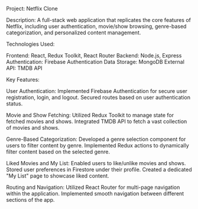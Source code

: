Project: Netflix Clone

Description: A full-stack web application that replicates the core features of Netflix, including user authentication, movie/show browsing, genre-based categorization, and personalized content management.

Technologies Used:

Frontend: React, Redux Toolkit, React Router
Backend: Node.js, Express
Authentication: Firebase Authentication
Data Storage: MongoDB
External API: TMDB API

Key Features:

User Authentication:
Implemented Firebase Authentication for secure user registration, login, and logout.
Secured routes based on user authentication status.

Movie and Show Fetching:
Utilized Redux Toolkit to manage state for fetched movies and shows.
Integrated TMDB API to fetch a vast collection of movies and shows.

Genre-Based Categorization:
Developed a genre selection component for users to filter content by genre.
Implemented Redux actions to dynamically filter content based on the selected genre.

Liked Movies and My List:
Enabled users to like/unlike movies and shows.
Stored user preferences in Firestore under their profile.
Created a dedicated "My List" page to showcase liked content.

Routing and Navigation:
Utilized React Router for multi-page navigation within the application.
Implemented smooth navigation between different sections of the app.
